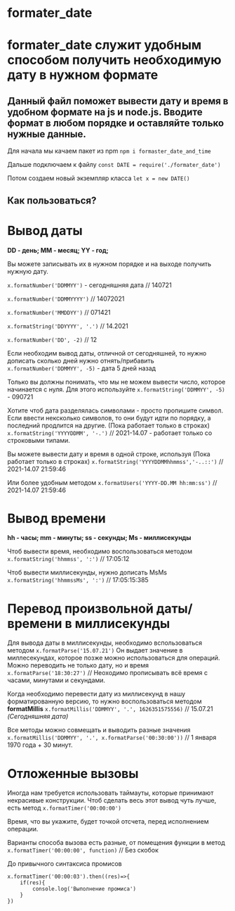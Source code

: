 # formater_date

formater_date служит удобным способом получить необходимую дату в нужном формате
=============
Данный файл поможет вывести дату и время в удобном формате на js и node.js. Вводите формат в любом порядке и оставляйте только нужные данные.
---

Для начала мы качаем пакет из npm 
`npm i formaster_date_and_time`

Дальше подключаем к файлу
`const DATE = require('./formater_date')`

Потом создаем новый экземпляр класса
`let x = new DATE()`

Как пользоваться? 
----

Вывод даты
===

**DD - день; MM - месяц; YY - год;**

Вы можете записывать их в нужном порядке и на выходе получить нужную дату.

`x.formatNumber('DDMMYY')` - сегодняшняя дата // 140721

`x.formatNumber('DDMMYYYY')`  // 14072021

`x.formatNumber('MMDDYY')`  // 071421

`x.formatString('DDYYYY', '.')`  // 14.2021

`x.formatNumber('DD', -2)`  // 12

Если необходим вывод даты, отличной от сегодняшней, то нужно дописать сколько дней нужно отнять/прибавить
`x.formatNumber('DDMMYY', -5)` - дата 5 дней назад

Только вы должны понимать, что мы не можем вывести число, которое начинается с нуля. 
Для этого используйте
`x.formatString('DDMMYY', -5)` - 090721

Хотите чтоб дата разделялась символами - просто пропишите символ. Если ввести нексколько символов, то они будут идти
по порядку, а последний продлится на другие. (Пока работает только в строках)
`x.formatString('YYYYDDMM', '-.')` // 2021-14.07 - работает только со строковыми типами.

Вы можете вывести дату и время в одной строке, используя (Пока работает только в строках)
`x.formatString('YYYYDDMMhhmmss','-..::')` // 2021-14.07  21:59:46

Или более удобным методом
`x.formatUsers('YYYY-DD.MM hh:mm:ss')` // 2021-14.07  21:59:46

Вывод времени
===

**hh - часы; mm - минуты; ss - секунды; Ms - миллисекунды**

Чтоб вывести время, необходимо воспользоваться методом 
`x.formatString('hhmmss', ':')` // 17:05:12

Чтоб вывести миллисекунды, нужно дописать MsMs 
`x.formatString('hhmmssMs', ':')` // 17:05:15:385


Перевод произвольной даты/времени в миллисекунды
===

Для вывода даты в миллисекунды, необходимо вспользоваться методом `x.formatParse('15.07.21')`
Он выдает значение в миллесекундах, которое позже можно использоваться для операций.
Можно переводить не только дату, но и время `x.formatParse('18:30:27')` // Неоходимо прописывать всё время с часами, минутами и секундами.

Когда необходимо перевести дату из миллисекунд в нашу форматированную версию, то нужно 
воспользоваться методом **formatMillis**
`x.formatMillis('DDMMYY', '.', 1626351575556)` // 15.07.21 *(Сегодняшняя дата)*

Все методы можно совмещать и выводить разные значения
`x.formatMillis('DDMMYY', '.', x.formatParse('00:30:00'))` // 1 января 1970 года + 30 минут.

Отложенные вызовы
===

Иногда нам требуется использовать таймауты, которые принимают некрасивые конструкции.
Чтоб сделать весь этот вывод чуть лучше, есть метод `x.formatTimer('00:00:00')`

Время, что вы укажите, будет точкой отсчета, перед исполнением операции. 

Варианты способа вызова есть разные, от помещения функции в метод `x.formatTimer('00:00:00', function)` // Без скобок

До привычного синтаксиса промисов 
```
x.formatTimer('00:00:03').then((res)=>{
    if(res){
        console.log('Выполнение промиса')
    }
})
```


